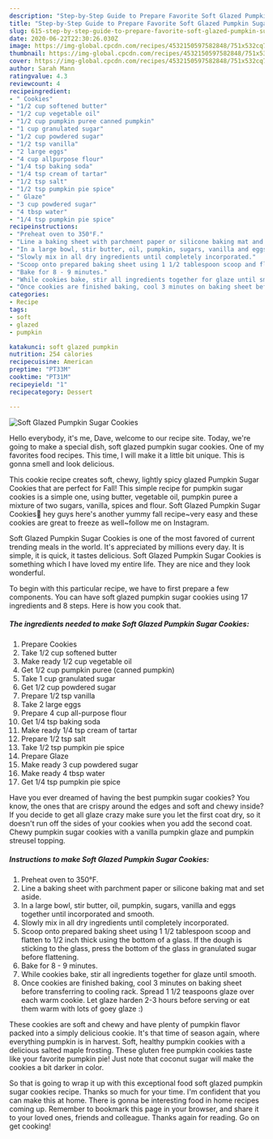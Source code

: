 ```yaml
---
description: "Step-by-Step Guide to Prepare Favorite Soft Glazed Pumpkin Sugar Cookies"
title: "Step-by-Step Guide to Prepare Favorite Soft Glazed Pumpkin Sugar Cookies"
slug: 615-step-by-step-guide-to-prepare-favorite-soft-glazed-pumpkin-sugar-cookies
date: 2020-06-22T22:30:26.030Z
image: https://img-global.cpcdn.com/recipes/4532150597582848/751x532cq70/soft-glazed-pumpkin-sugar-cookies-recipe-main-photo.jpg
thumbnail: https://img-global.cpcdn.com/recipes/4532150597582848/751x532cq70/soft-glazed-pumpkin-sugar-cookies-recipe-main-photo.jpg
cover: https://img-global.cpcdn.com/recipes/4532150597582848/751x532cq70/soft-glazed-pumpkin-sugar-cookies-recipe-main-photo.jpg
author: Sarah Mann
ratingvalue: 4.3
reviewcount: 4
recipeingredient:
- " Cookies"
- "1/2 cup softened butter"
- "1/2 cup vegetable oil"
- "1/2 cup pumpkin puree canned pumpkin"
- "1 cup granulated sugar"
- "1/2 cup powdered sugar"
- "1/2 tsp vanilla"
- "2 large eggs"
- "4 cup allpurpose flour"
- "1/4 tsp baking soda"
- "1/4 tsp cream of tartar"
- "1/2 tsp salt"
- "1/2 tsp pumpkin pie spice"
- " Glaze"
- "3 cup powdered sugar"
- "4 tbsp water"
- "1/4 tsp pumpkin pie spice"
recipeinstructions:
- "Preheat oven to 350°F."
- "Line a baking sheet with parchment paper or silicone baking mat and set aside."
- "In a large bowl, stir butter, oil, pumpkin, sugars, vanilla and eggs together until incorporated and smooth."
- "Slowly mix in all dry ingredients until completely incorporated."
- "Scoop onto prepared baking sheet using 1 1/2 tablespoon scoop and flatten to 1/2 inch thick using the bottom of a glass. If the dough is sticking to the glass, press the bottom of the glass in granulated sugar before flattening."
- "Bake for 8 - 9 minutes."
- "While cookies bake, stir all ingredients together for glaze until smooth."
- "Once cookies are finished baking, cool 3 minutes on baking sheet before transferring to cooling rack. Spread 1 1/2 teaspoons glaze over each warm cookie. Let glaze harden 2-3 hours before serving or eat them warm with lots of goey glaze :)"
categories:
- Recipe
tags:
- soft
- glazed
- pumpkin

katakunci: soft glazed pumpkin 
nutrition: 254 calories
recipecuisine: American
preptime: "PT33M"
cooktime: "PT31M"
recipeyield: "1"
recipecategory: Dessert

---
```



![Soft Glazed Pumpkin Sugar Cookies](https://img-global.cpcdn.com/recipes/4532150597582848/751x532cq70/soft-glazed-pumpkin-sugar-cookies-recipe-main-photo.jpg)

Hello everybody, it's me, Dave, welcome to our recipe site. Today, we're going to make a special dish, soft glazed pumpkin sugar cookies. One of my favorites food recipes. This time, I will make it a little bit unique. This is gonna smell and look delicious.

This cookie recipe creates soft, chewy, lightly spicy glazed Pumpkin Sugar Cookies that are perfect for Fall! This simple recipe for pumpkin sugar cookies is a simple one, using butter, vegetable oil, pumpkin puree a mixture of two sugars, vanilla, spices and flour. Soft Glazed Pumpkin Sugar Cookies🎃 hey guys here&#39;s another yummy fall recipe~very easy and these cookies are great to freeze as well~follow me on Instagram.

Soft Glazed Pumpkin Sugar Cookies is one of the most favored of current trending meals in the world. It's appreciated by millions every day. It is simple, it is quick, it tastes delicious. Soft Glazed Pumpkin Sugar Cookies is something which I have loved my entire life. They are nice and they look wonderful.


To begin with this particular recipe, we have to first prepare a few components. You can have soft glazed pumpkin sugar cookies using 17 ingredients and 8 steps. Here is how you cook that.

<!--inarticleads1-->

##### The ingredients needed to make Soft Glazed Pumpkin Sugar Cookies:

1. Prepare  Cookies
1. Take 1/2 cup softened butter
1. Make ready 1/2 cup vegetable oil
1. Get 1/2 cup pumpkin puree (canned pumpkin)
1. Take 1 cup granulated sugar
1. Get 1/2 cup powdered sugar
1. Prepare 1/2 tsp vanilla
1. Take 2 large eggs
1. Prepare 4 cup all-purpose flour
1. Get 1/4 tsp baking soda
1. Make ready 1/4 tsp cream of tartar
1. Prepare 1/2 tsp salt
1. Take 1/2 tsp pumpkin pie spice
1. Prepare  Glaze
1. Make ready 3 cup powdered sugar
1. Make ready 4 tbsp water
1. Get 1/4 tsp pumpkin pie spice


Have you ever dreamed of having the best pumpkin sugar cookies? You know, the ones that are crispy around the edges and soft and chewy inside? If you decide to get all glaze crazy make sure you let the first coat dry, so it doesn&#39;t run off the sides of your cookies when you add the second coat. Chewy pumpkin sugar cookies with a vanilla pumpkin glaze and pumpkin streusel topping. 

<!--inarticleads2-->

##### Instructions to make Soft Glazed Pumpkin Sugar Cookies:

1. Preheat oven to 350°F.
1. Line a baking sheet with parchment paper or silicone baking mat and set aside.
1. In a large bowl, stir butter, oil, pumpkin, sugars, vanilla and eggs together until incorporated and smooth.
1. Slowly mix in all dry ingredients until completely incorporated.
1. Scoop onto prepared baking sheet using 1 1/2 tablespoon scoop and flatten to 1/2 inch thick using the bottom of a glass. If the dough is sticking to the glass, press the bottom of the glass in granulated sugar before flattening.
1. Bake for 8 - 9 minutes.
1. While cookies bake, stir all ingredients together for glaze until smooth.
1. Once cookies are finished baking, cool 3 minutes on baking sheet before transferring to cooling rack. Spread 1 1/2 teaspoons glaze over each warm cookie. Let glaze harden 2-3 hours before serving or eat them warm with lots of goey glaze :)


These cookies are soft and chewy and have plenty of pumpkin flavor packed into a simply delicious cookie. It&#39;s that time of season again, where everything pumpkin is in harvest. Soft, healthy pumpkin cookies with a delicious salted maple frosting. These gluten free pumpkin cookies taste like your favorite pumpkin pie! Just note that coconut sugar will make the cookies a bit darker in color. 

So that is going to wrap it up with this exceptional food soft glazed pumpkin sugar cookies recipe. Thanks so much for your time. I'm confident that you can make this at home. There is gonna be interesting food in home recipes coming up. Remember to bookmark this page in your browser, and share it to your loved ones, friends and colleague. Thanks again for reading. Go on get cooking!
